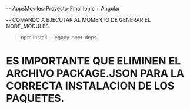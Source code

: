 -- AppsMoviles-Proyecto-Final
 Ionic + Angular

-- COMANDO A EJECUTAR AL MOMENTO DE GENERAR EL NODE_MODULES.
> npm install --legacy-peer-deps

# ES IMPORTANTE QUE ELIMINEN EL ARCHIVO PACKAGE.JSON PARA LA CORRECTA INSTALACION DE LOS PAQUETES.
